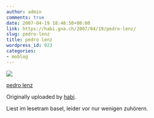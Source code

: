 ```yaml
---
author: admin
comments: true
date: 2007-04-19 18:48:50+00:00
link: https://habi.gna.ch/2007/04/19/pedro-lenz/
slug: pedro-lenz
title: pedro lenz
wordpress_id: 923
categories:
- moblog
---
```



 [![](https://static.flickr.com/222/465329806_c988be414f_m.jpg)](https://www.flickr.com/photos/habi/465329806/)
   

 
  [pedro lenz](https://www.flickr.com/photos/habi/465329806/)
    

  Originally uploaded by [habi](https://www.flickr.com/people/habi/).
 



Liest im lesetram basel, leider vor nur wenigen zuhörern.
  

